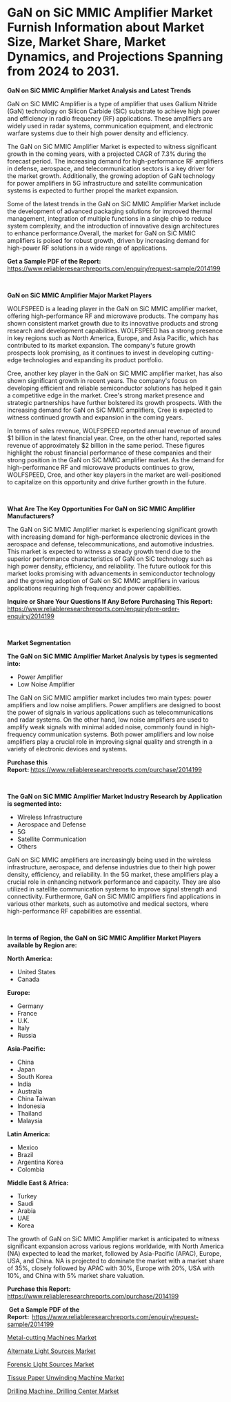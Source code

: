 <p><h1>GaN on SiC MMIC Amplifier Market Furnish Information about Market Size, Market Share, Market Dynamics, and Projections Spanning from 2024 to 2031.</h1></p><p><strong>GaN on SiC MMIC Amplifier Market Analysis and Latest Trends</strong></p>
<p><p>GaN on SiC MMIC Amplifier is a type of amplifier that uses Gallium Nitride (GaN) technology on Silicon Carbide (SiC) substrate to achieve high power and efficiency in radio frequency (RF) applications. These amplifiers are widely used in radar systems, communication equipment, and electronic warfare systems due to their high power density and efficiency.</p><p>The GaN on SiC MMIC Amplifier Market is expected to witness significant growth in the coming years, with a projected CAGR of 7.3% during the forecast period. The increasing demand for high-performance RF amplifiers in defense, aerospace, and telecommunication sectors is a key driver for the market growth. Additionally, the growing adoption of GaN technology for power amplifiers in 5G infrastructure and satellite communication systems is expected to further propel the market expansion.</p><p>Some of the latest trends in the GaN on SiC MMIC Amplifier Market include the development of advanced packaging solutions for improved thermal management, integration of multiple functions in a single chip to reduce system complexity, and the introduction of innovative design architectures to enhance performance.Overall, the market for GaN on SiC MMIC amplifiers is poised for robust growth, driven by increasing demand for high-power RF solutions in a wide range of applications.</p></p>
<p><strong>Get a Sample PDF of the Report:&nbsp;</strong> <a href="https://www.reliableresearchreports.com/enquiry/request-sample/2014199">https://www.reliableresearchreports.com/enquiry/request-sample/2014199</a></p>
<p>&nbsp;</p>
<p><strong>GaN on SiC MMIC Amplifier Major Market Players</strong></p>
<p><p>WOLFSPEED is a leading player in the GaN on SiC MMIC amplifier market, offering high-performance RF and microwave products. The company has shown consistent market growth due to its innovative products and strong research and development capabilities. WOLFSPEED has a strong presence in key regions such as North America, Europe, and Asia Pacific, which has contributed to its market expansion. The company's future growth prospects look promising, as it continues to invest in developing cutting-edge technologies and expanding its product portfolio.</p><p>Cree, another key player in the GaN on SiC MMIC amplifier market, has also shown significant growth in recent years. The company's focus on developing efficient and reliable semiconductor solutions has helped it gain a competitive edge in the market. Cree's strong market presence and strategic partnerships have further bolstered its growth prospects. With the increasing demand for GaN on SiC MMIC amplifiers, Cree is expected to witness continued growth and expansion in the coming years.</p><p>In terms of sales revenue, WOLFSPEED reported annual revenue of around $1 billion in the latest financial year. Cree, on the other hand, reported sales revenue of approximately $2 billion in the same period. These figures highlight the robust financial performance of these companies and their strong position in the GaN on SiC MMIC amplifier market. As the demand for high-performance RF and microwave products continues to grow, WOLFSPEED, Cree, and other key players in the market are well-positioned to capitalize on this opportunity and drive further growth in the future.</p></p>
<p>&nbsp;</p>
<p><strong>What Are The Key Opportunities For GaN on SiC MMIC Amplifier Manufacturers?</strong></p>
<p><p>The GaN on SiC MMIC Amplifier market is experiencing significant growth with increasing demand for high-performance electronic devices in the aerospace and defense, telecommunications, and automotive industries. This market is expected to witness a steady growth trend due to the superior performance characteristics of GaN on SiC technology such as high power density, efficiency, and reliability. The future outlook for this market looks promising with advancements in semiconductor technology and the growing adoption of GaN on SiC MMIC amplifiers in various applications requiring high frequency and power capabilities.</p></p>
<p><strong>Inquire or Share Your Questions If Any Before Purchasing This Report:</strong> <a href="https://www.reliableresearchreports.com/enquiry/pre-order-enquiry/2014199">https://www.reliableresearchreports.com/enquiry/pre-order-enquiry/2014199</a></p>
<p>&nbsp;</p>
<p><strong>Market Segmentation</strong></p>
<p><strong>The GaN on SiC MMIC Amplifier Market Analysis by types is segmented into:</strong></p>
<p><ul><li>Power Amplifier</li><li>Low Noise Amplifier</li></ul></p>
<p><p>The GaN on SiC MMIC amplifier market includes two main types: power amplifiers and low noise amplifiers. Power amplifiers are designed to boost the power of signals in various applications such as telecommunications and radar systems. On the other hand, low noise amplifiers are used to amplify weak signals with minimal added noise, commonly found in high-frequency communication systems. Both power amplifiers and low noise amplifiers play a crucial role in improving signal quality and strength in a variety of electronic devices and systems.</p></p>
<p><strong>Purchase this Report:&nbsp;</strong><a href="https://www.reliableresearchreports.com/purchase/2014199">https://www.reliableresearchreports.com/purchase/2014199</a></p>
<p>&nbsp;</p>
<p><strong>The GaN on SiC MMIC Amplifier Market Industry Research by Application is segmented into:</strong></p>
<p><ul><li>Wireless Infrastructure</li><li>Aerospace and Defense</li><li>5G</li><li>Satellite Communication</li><li>Others</li></ul></p>
<p><p>GaN on SiC MMIC amplifiers are increasingly being used in the wireless infrastructure, aerospace, and defense industries due to their high power density, efficiency, and reliability. In the 5G market, these amplifiers play a crucial role in enhancing network performance and capacity. They are also utilized in satellite communication systems to improve signal strength and connectivity. Furthermore, GaN on SiC MMIC amplifiers find applications in various other markets, such as automotive and medical sectors, where high-performance RF capabilities are essential.</p></p>
<p>&nbsp;</p>
<p><strong>In terms of Region, the GaN on SiC MMIC Amplifier Market Players available by Region are:</strong></p>
<p>
    <p> <strong> North America: </strong>
        <ul>
            <li>United States</li>
            <li>Canada</li>
        </ul>
        </p> 
    <p> <strong> Europe: </strong>
        <ul>
            <li>Germany</li>
            <li>France</li>
            <li>U.K.</li>
            <li>Italy</li>
            <li>Russia</li>
        </ul>
        </p> 
    <p> <strong> Asia-Pacific: </strong>
        <ul>
            <li>China</li>
            <li>Japan</li>
            <li>South Korea</li>
            <li>India</li>
            <li>Australia</li>
            <li>China Taiwan</li>
            <li>Indonesia</li>
            <li>Thailand</li>
            <li>Malaysia</li>
        </ul>
        </p> 
    <p> <strong> Latin America: </strong>
        <ul>
            <li>Mexico</li>
            <li>Brazil</li>
            <li>Argentina Korea</li>
            <li>Colombia</li>
        </ul>
        </p> 
    <p> <strong> Middle East & Africa: </strong>
        <ul>
            <li>Turkey</li>
            <li>Saudi</li>
            <li>Arabia</li>
            <li>UAE</li>
            <li>Korea</li>
        </ul>
    </p>
    </p>
<p><p>The growth of GaN on SiC MMIC Amplifier market is anticipated to witness significant expansion across various regions worldwide, with North America (NA) expected to lead the market, followed by Asia-Pacific (APAC), Europe, USA, and China. NA is projected to dominate the market with a market share of 35%, closely followed by APAC with 30%, Europe with 20%, USA with 10%, and China with 5% market share valuation.</p></p>
<p><strong>Purchase this Report: </strong><a href="https://www.reliableresearchreports.com/purchase/2014199">https://www.reliableresearchreports.com/purchase/2014199</a></p>
<p>&nbsp;<strong>Get a Sample PDF of the Report:&nbsp;&nbsp;</strong><a href="https://www.reliableresearchreports.com/enquiry/request-sample/2014199">https://www.reliableresearchreports.com/enquiry/request-sample/2014199</a></p>
<p><strong></strong></p>
<p><p><a href="https://five-trouble-98a.notion.site/Metal-cutting-Machines-Market-Size-Focuses-on-Market-Dynamics-In-Depth-Analysis-and-Future-Projecti-cd47f43a1d3e4bd49ba27f9254d30c09">Metal-cutting Machines Market</a></p><p><a href="https://view.publitas.com/reportprime-1/alternate-light-sources-market-provides-a-comprehensive-analysis-including-a-macro-overview-of-the-market-as-well-as-micro-details-such-as-market-size-and-competitive-landscape/">Alternate Light Sources Market</a></p><p><a href="https://view.publitas.com/reportprime-1/global-forensic-light-sources-market-by-types-applications-and-major-players-with-regional-growth-rate-analysis-and-development-situation-from-2024-to-2031/">Forensic Light Sources Market</a></p><p><a href="https://nifty-kite-d51.notion.site/Tissue-Paper-Unwinding-Machine-Market-Research-Report-Provides-thorough-Industry-Overview-which-off-70d8660225af4b24aa4c87f4e007721c">Tissue Paper Unwinding Machine Market</a></p><p><a href="https://ivy-potential-64b.notion.site/Global-Drilling-Machine-Drilling-Center-Market-by-Types-Applications-and-Major-Players-with-Regi-ae3cbc3403f64e3d92609cd88f913df2">Drilling Machine, Drilling Center Market</a></p></p>